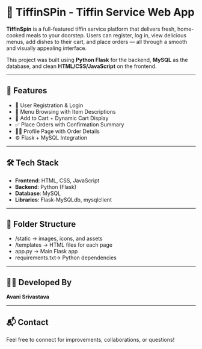 # 🍱 TiffinSPin - Tiffin Service Web App

**TiffinSpin** is a full-featured tiffin service platform that delivers fresh, home-cooked meals to your doorstep. Users can register, log in, view delicious menus, add dishes to their cart, and place orders — all through a smooth and visually appealing interface.

This project was built using **Python Flask** for the backend, **MySQL** as the database, and clean **HTML/CSS/JavaScript** on the frontend.

---

## 🚀 Features

- 👤 User Registration & Login
- 📜 Menu Browsing with Item Descriptions
- 🛒 Add to Cart + Dynamic Cart Display
- ✅ Place Orders with Confirmation Summary
- 👨‍🍳 Profile Page with Order Details
- ⚙️ Flask + MySQL Integration

---

## 🛠 Tech Stack

- **Frontend**: HTML, CSS, JavaScript
- **Backend**: Python (Flask)
- **Database**: MySQL
- **Libraries**: Flask-MySQLdb, mysqlclient

---

## 📂 Folder Structure

- /static → images, icons, and assets
- /templates → HTML files for each page
- app.py → Main Flask app
- requirements.txt→ Python dependencies


---


## 👩‍💻 Developed By

**Avani Srivastava** 

---

## 📬 Contact

Feel free to connect for improvements, collaborations, or questions!

